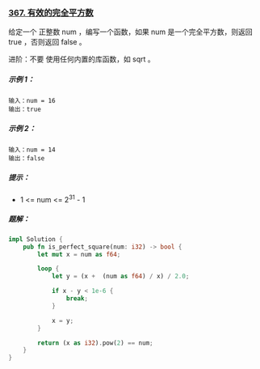 ### [367. 有效的完全平方数](https://leetcode.cn/problems/valid-perfect-square/)
给定一个 正整数 num ，编写一个函数，如果 num 是一个完全平方数，则返回 true ，否则返回 false 。

进阶：不要 使用任何内置的库函数，如  sqrt 。



##### 示例 1：
```
输入：num = 16
输出：true
```

##### 示例 2：
```
输入：num = 14
输出：false
```

##### 提示：
- 1 <= num <= 2<sup>31</sup> - 1

##### 题解：
```rust
impl Solution {
    pub fn is_perfect_square(num: i32) -> bool {
        let mut x = num as f64;

        loop {
            let y = (x +  (num as f64) / x) / 2.0;

            if x - y < 1e-6 {
                break;
            }

            x = y;
        }

        return (x as i32).pow(2) == num;
    }
}
```
